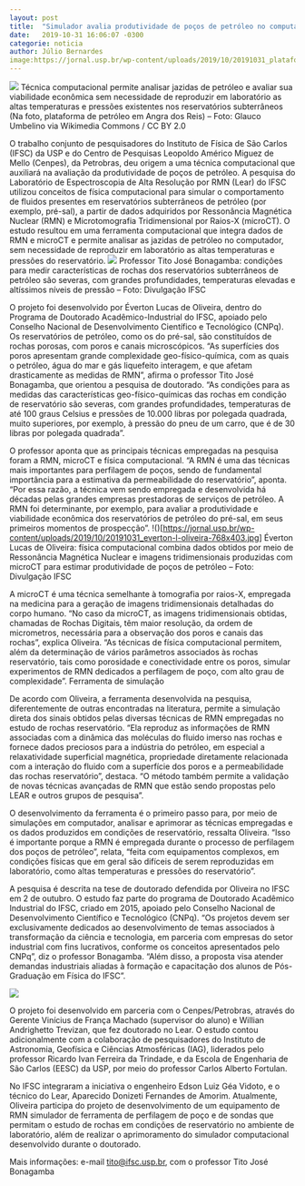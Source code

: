 ```yaml
---
layout: post
title:  "Simulador avalia produtividade de poços de petróleo no computador"
date:   2019-10-31 16:06:07 -0300
categorie: noticia
author: Júlio Bernardes
image:https://jornal.usp.br/wp-content/uploads/2019/10/20191031_plataforma-petroleo_Angra-dos-Reis.jpg
---
```


![](https://jornal.usp.br/wp-content/uploads/2019/10/20191031_plataforma-petroleo_Angra-dos-Reis.jpg)
Técnica computacional permite analisar jazidas de petróleo e avaliar sua viabilidade econômica sem necessidade de reproduzir em laboratório as altas temperaturas e pressões existentes nos reservatórios subterrâneos (Na foto, plataforma de petróleo em Angra dos Reis) – Foto: Glauco Umbelino via Wikimedia Commons / CC BY 2.0

O trabalho conjunto de pesquisadores do Instituto de Física de São Carlos (IFSC) da USP e do Centro de Pesquisas Leopoldo Américo Miguez de Mello (Cenpes), da Petrobras, deu origem a uma técnica computacional que auxiliará na avaliação da produtividade de poços de petróleo. A pesquisa do Laboratório de Espectroscopia de Alta Resolução por RMN (Lear) do IFSC utilizou conceitos de física computacional para simular o comportamento de fluidos presentes em reservatórios subterrâneos de petróleo (por exemplo, pré-sal), a partir de dados adquiridos por Ressonância Magnética Nuclear (RMN) e Microtomografia Tridimensional por Raios-X (microCT). O estudo resultou em uma ferramenta computacional que integra dados de RMN e microCT e permite analisar as jazidas de petróleo no computador, sem necessidade de reproduzir em laboratório as altas temperaturas e pressões do reservatório.
![](https://jornal.usp.br/wp-content/uploads/2019/10/20191031_tito-jose-bonagamba-768x403.jpg)
Professor Tito José Bonagamba: condições para medir características de rochas dos reservatórios subterrâneos de petróleo são severas, com grandes profundidades, temperaturas elevadas e altíssimos níveis de pressão – Foto: Divulgação IFSC

O projeto foi desenvolvido por Éverton Lucas de Oliveira, dentro do Programa de Doutorado Acadêmico-Industrial do IFSC, apoiado pelo Conselho Nacional de Desenvolvimento Científico e Tecnológico (CNPq). Os reservatórios de petróleo, como os do pré-sal, são constituídos de rochas porosas, com poros e canais microscópicos. “As superfícies dos poros apresentam grande complexidade geo-físico-química, com as quais o petróleo, água do mar e gás liquefeito interagem, e que afetam drasticamente as medidas de RMN”, afirma o professor Tito José Bonagamba, que orientou a pesquisa de doutorado. “As condições para as medidas das características geo-físico-químicas das rochas em condição de reservatório são severas, com grandes profundidades, temperaturas de até 100 graus Celsius e pressões de 10.000 libras por polegada quadrada, muito superiores, por exemplo, à pressão do pneu de um carro, que é de 30 libras por polegada quadrada”.

O professor aponta que as principais técnicas empregadas na pesquisa foram a RMN, microCT e física computacional. “A RMN é uma das técnicas mais importantes para perfilagem de poços, sendo de fundamental importância para a estimativa da permeabilidade do reservatório”, aponta. “Por essa razão, a técnica vem sendo empregada e desenvolvida há décadas pelas grandes empresas prestadoras de serviços de petróleo. A RMN foi determinante, por exemplo, para avaliar a produtividade e viabilidade econômica dos reservatórios de petróleo do pré-sal, em seus primeiros momentos de prospecção”.
!()[https://jornal.usp.br/wp-content/uploads/2019/10/20191031_everton-l-oliveira-768x403.jpg]
Éverton Lucas de Oliveira:  física computacional combina dados obtidos por meio de Ressonância Magnética Nuclear e imagens tridimensionais produzidas com microCT  para estimar produtividade de poços de petróleo – Foto: Divulgação IFSC

A microCT é uma técnica semelhante à tomografia por raios-X, empregada na medicina para a geração de imagens tridimensionais detalhadas do corpo humano. “No caso da microCT, as imagens tridimensionais obtidas, chamadas de Rochas Digitais, têm maior resolução, da ordem de micrometros, necessária para a observação dos poros e canais das rochas”, explica Oliveira. “As técnicas de física computacional permitem, além da determinação de vários parâmetros associados às rochas reservatório, tais como porosidade e conectividade entre os poros, simular experimentos de RMN dedicados a perfilagem de poço, com alto grau de complexidade”.
Ferramenta de simulação

De acordo com Oliveira, a ferramenta desenvolvida na pesquisa, diferentemente de outras encontradas na literatura, permite a simulação direta dos sinais obtidos pelas diversas técnicas de RMN empregadas no estudo de rochas reservatório. “Ela reproduz as informações de RMN associadas com a dinâmica das moléculas do fluido imerso nas rochas e fornece dados preciosos para a indústria do petróleo, em especial a relaxatividade superficial magnética, propriedade diretamente relacionada com a interação do fluido com a superfície dos poros e a permeabilidade das rochas reservatório”, destaca. “O método também permite a validação de novas técnicas avançadas de RMN que estão sendo propostas pelo LEAR e outros grupos de pesquisa”.

O desenvolvimento da ferramenta é o primeiro passo para, por meio de simulações em computador, analisar e aprimorar as técnicas empregadas e os dados produzidos em condições de reservatório, ressalta Oliveira. “Isso é importante porque a RMN é empregada durante o processo de perfilagem dos poços de petróleo”, relata, “feita com equipamentos complexos, em condições físicas que em geral são difíceis de serem reproduzidas em laboratório, como altas temperaturas e pressões do reservatório”.

A pesquisa é descrita na tese de doutorado defendida por Oliveira no IFSC em 2 de outubro. O estudo faz parte do programa de Doutorado Acadêmico Industrial do IFSC, criado em 2015, apoiado pelo Conselho Nacional de Desenvolvimento Científico e Tecnológico (CNPq). “Os projetos devem ser exclusivamente dedicados ao desenvolvimento de temas associados à transformação da ciência e tecnologia, em parceria com empresas do setor industrial com fins lucrativos, conforme os conceitos apresentados pelo CNPq”, diz o professor Bonagamba. “Além disso, a proposta visa atender demandas industriais aliadas à formação e capacitação dos alunos de Pós-Graduação em Física do IFSC”.

![](https://jornal.usp.br/wp-content/uploads/2019/10/info_computacao_petroleo.jpg)

O projeto foi desenvolvido em parceria com o Cenpes/Petrobras, através do Gerente Vinícius de França Machado (supervisor do aluno) e Willian Andrighetto Trevizan, que fez doutorado no Lear. O estudo contou adicionalmente com a colaboração de pesquisadores do Instituto de Astronomia, Geofísica e Ciências Atmosféricas (IAG), liderados pelo professor Ricardo Ivan Ferreira da Trindade, e da Escola de Engenharia de São Carlos (EESC) da USP, por meio do professor Carlos Alberto Fortulan.

No IFSC integraram a iniciativa o engenheiro Edson Luiz Géa Vidoto, e o técnico do Lear, Aparecido Donizeti Fernandes de Amorim. Atualmente, Oliveira participa do projeto de desenvolvimento de um equipamento de RMN simulador de ferramenta de perfilagem de poço e de sondas que permitam o estudo de rochas em condições de reservatório no ambiente de laboratório, além de realizar o aprimoramento do simulador computacional desenvolvido durante o doutorado.

Mais informações: e-mail tito@ifsc.usp.br, com o professor Tito José Bonagamba
